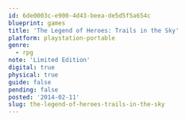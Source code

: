 ```yaml
---
id: 6de0003c-e900-4d43-beea-de5d5f5a654c
blueprint: games
title: 'The Legend of Heroes: Trails in the Sky'
platform: playstation-portable
genre:
  - rpg
note: 'Limited Edition'
digital: true
physical: true
guide: false
pending: false
posted: '2014-02-11'
slug: the-legend-of-heroes-trails-in-the-sky
---
```

